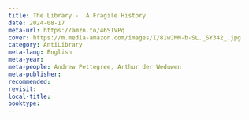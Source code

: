 ```yaml
---
title: The Library -  A Fragile History
date: 2024-08-17
meta-url: https://amzn.to/46SIVPq
cover: https://m.media-amazon.com/images/I/81wJMM-b-SL._SY342_.jpg
category: AntiLibrary
meta-lang: English
meta-year: 
meta-people: Andrew Pettegree, Arthur der Weduwen
meta-publisher: 
recommended: 
revisit: 
local-title: 
booktype:
---
```

